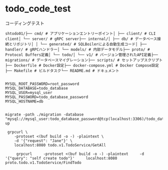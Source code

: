 # todo_code_test
コーディングテスト

```shtodo01/├── cmd/ # アプリケーションエントリーポイント│ ├── client/ # CLI client│ └── server/ # gRPC server├── internal/│ ├── db/ # データベース接続とリポジトリ│ │ └── generated/ # SQLBoilerによる自動生成コード│ ├── handler/ # gRPCハンドラー│ └── models/ # 内部データモデル├── proto/ # Protocol Buffers定義│ └── todo/│ └── v1/ # バージョン管理されたAPI定義├── migrations/ # データベースマイグレーション├── scripts/ # セットアップスクリプト├── Dockerfile # Docker設定├── docker-compose.yml # Docker Compose設定├── Makefile # ビルドタスク└── README.md # ドキュメント```


```

MYSQL_ROOT_PASSWORD=root_password
MYSQL_DATABASE=todo_database
MYSQL_USER=mysql_user
MYSQL_PASSWORD=todo_database_password
MYSQL_HOSTNAME=db


migrate -path ./migration -database "mysql://mysql_user:todo_database_password@tcp(localhost:3306)/todo_database" up

 grpcurl \
    -protoset <(buf build -o -) -plaintext \
    -d '{"request": "Jane"}' \
    localhost:8080 todo.v1.TodoService/GetAll

     grpcurl     -protoset <(buf build -o -) -plaintext     -d '{"query": "self create todo"}'     localhost:8080 proto.todo.v1.TodoService/FindTodo

```